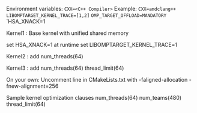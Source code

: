 Environment variables:
  `CXX=<C++ Compiler>`
      Example: `CXX=amdclang++`
  `LIBOMPTARGET_KERNEL_TRACE=[1,2]`
  `OMP_TARGET_OFFLOAD=MANDATORY`
  `HSA_XNACK=1

Kernel1 : Base kernel with unified shared memory

   set HSA_XNACK=1 at runtime
   set LIBOMPTARGET_KERNEL_TRACE=1

Kernel2 : add num_threads(64)

Kernel3 : add num_threads(64) thread_limit(64)

On your own: Uncomment line in CMakeLists.txt with -faligned-allocation -fnew-alignment=256

Sample kernel optimization clauses
   num_threads(64) num_teams(480) thread_limit(64)
